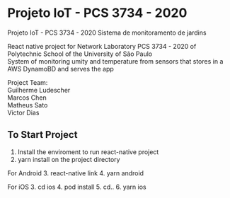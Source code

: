 # Projeto IoT  - PCS 3734 - 2020
Projeto IoT  - PCS 3734 - 2020
Sistema de monitoramento de jardins

React native project for Network Laboratory PCS 3734 - 2020 of Polytechnic School of the University of São Paulo  
System of monitoring umity and temperature from sensors that stores in a AWS DynamoBD and serves the app

Project Team:  
Guilherme Ludescher  
Marcos Chen  
Matheus Sato  
Victor Dias  

## To Start Project
1. Install the enviroment to run react-native project
2. yarn install on the project directory

For Android
3. react-native link
4. yarn android

For iOS
3. cd ios
4. pod install
5. cd..
6. yarn ios
